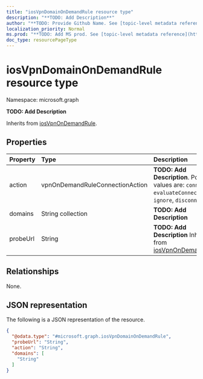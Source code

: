 ```yaml
---
title: "iosVpnDomainOnDemandRule resource type"
description: "**TODO: Add Description**"
author: "**TODO: Provide Github Name. See [topic-level metadata reference](https://msgo.azurewebsites.net/add/document/guidelines/metadata.html#topic-level-metadata)**"
localization_priority: Normal
ms.prod: "**TODO: Add MS prod. See [topic-level metadata reference](https://msgo.azurewebsites.net/add/document/guidelines/metadata.html#topic-level-metadata)**"
doc_type: resourcePageType
---
```


# iosVpnDomainOnDemandRule resource type

Namespace: microsoft.graph

**TODO: Add Description**


Inherits from [iosVpnOnDemandRule](../resources/iosvpnondemandrule.md).

## Properties
|Property|Type|Description|
|:---|:---|:---|
|action|vpnOnDemandRuleConnectionAction|**TODO: Add Description**. Possible values are: `connect`, `evaluateConnection`, `ignore`, `disconnect`.|
|domains|String collection|**TODO: Add Description**|
|probeUrl|String|**TODO: Add Description** Inherited from [iosVpnOnDemandRule](../resources/intune-iosvpnondemandrule.md)|

## Relationships
None.

## JSON representation
The following is a JSON representation of the resource.
<!-- {
  "blockType": "resource",
  "@odata.type": "microsoft.graph.iosVpnDomainOnDemandRule"
}
-->
``` json
{
  "@odata.type": "#microsoft.graph.iosVpnDomainOnDemandRule",
  "probeUrl": "String",
  "action": "String",
  "domains": [
    "String"
  ]
}
```

